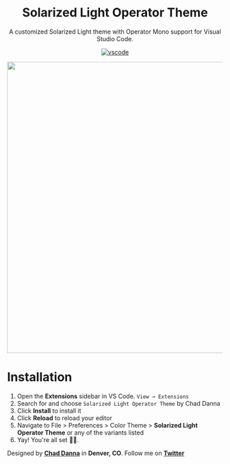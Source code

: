 <div align="center">

# Solarized Light Operator Theme

A customized Solarized Light theme with Operator Mono support for Visual Studio Code.

[![vscode](https://img.shields.io/badge/vscode-v1.12+-373277.svg?style=for-the-badge)](https://code.visualstudio.com/updates/v1_12)

<img src="https://i.imgur.com/RJQDIa9.jpg" width="680">

</div>

# Installation

1. Open the **Extensions** sidebar in VS Code. `View → Extensions`
2. Search for and choose `Solarized Light Operator Theme` by Chad Danna
3. Click **Install** to install it
4. Click **Reload** to reload your editor
5. Navigate to File > Preferences > Color Theme > **Solarized Light Operator Theme** or any of the variants listed
6. Yay! You're all set 🎉🎉.

Designed by **[Chad Danna](https://github.com/chaddanna)** in **Denver, CO**.
Follow me on **[Twitter](https://twitter.com/chaddillackin)**
